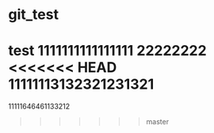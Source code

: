 # git_test
test
1111111111111111
22222222
<<<<<<< HEAD
11111113132321231321
=======
11111646461133212
>>>>>>> master
